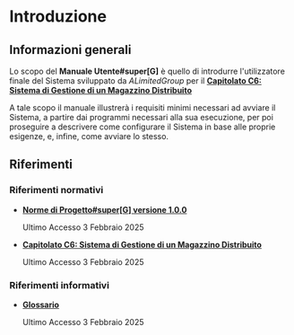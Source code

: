 # Introduzione <introduzione>

## Informazioni generali

Lo scopo del **Manuale Utente#super[G]** è quello di introdurre l'utilizzatore finale del Sistema sviluppato da _ALimitedGroup_ per il **[Capitolato C6: Sistema di Gestione di un Magazzino Distribuito](https://www.math.unipd.it/~tullio/IS-1/2024/Progetto/C6.pdf)**

A tale scopo il manuale illustrerà i requisiti minimi necessari ad avviare il Sistema, a partire dai programmi necessari alla sua esecuzione, per poi proseguire a descrivere come configurare il Sistema in base alle proprie esigenze, e, infine, come avviare lo stesso.

<!--raw-typst
== Glossario

La realizzazione di un sistema software richiede, ancor prima della scrittura del codice, un’importante operazione di confronto, analisi e progettazione: per supportare e facilitare il lavoro asincrono tutte le informazioni derivate da questa attività saranno appositamente documentate.

È completamente ragionevole tuttavia pensare che tali documenti potrebbero contenere parole e terminologie complesse o comunque non direttamente comprensibili: è stato deciso dunque di realizzare un Glossario, nella quale saranno contenuti le spiegazioni relative a tali termini. Tale documento è in costante aggiornamento ed è reperibile, nella sua versione attuale, al seguente #link("https://alimitedgroup.github.io/glossario.html")[indirizzo].

Le parole che possiedono un riferimento nel Glossario saranno indicate nel modo che segue: #align(center)[*parola#super("G")*]

-->

## Riferimenti

### Riferimenti normativi

- [**Norme di Progetto#super[G] versione 1.0.0**](https://alimitedgroup.github.io/NP%20v1.0.0.pdf)

    Ultimo Accesso 3 Febbraio 2025

- [**Capitolato C6: Sistema di Gestione di un Magazzino Distribuito**](https://www.math.unipd.it/~tullio/IS-1/2024/Progetto/C6.pdf)

    Ultimo Accesso 3 Febbraio 2025

### Riferimenti informativi

- [**Glossario**](https://alimitedgroup.github.io/Gloss%D0%B0rio.pdf)

    Ultimo Accesso 3 Febbraio 2025

<!--raw-typst #pagebreak() -->
